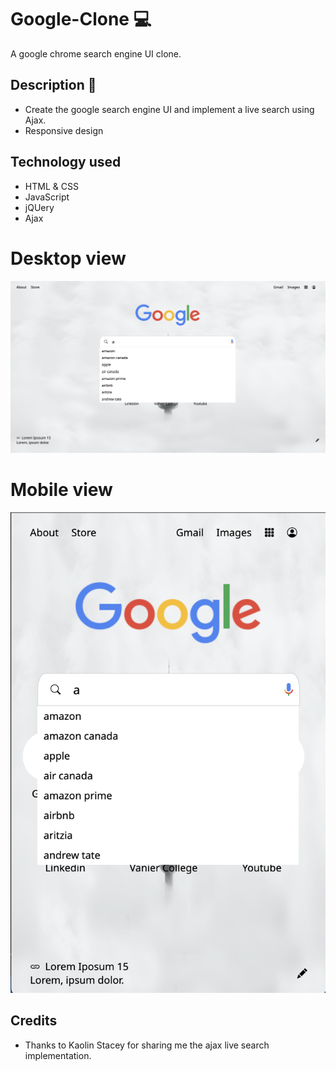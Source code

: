 # Google-Clone :computer:
 A google chrome search engine UI clone.

 ## Description :book:
 - Create the google search engine UI and implement a live search using Ajax.
 - Responsive design

## Technology used
- HTML & CSS
- JavaScript
- jQUery
- Ajax 


# Desktop view
<img src="img/desktopView.png" alt="Desktop view">

# Mobile view
<img src="img/mobileView.png" alt="Desktop view">

## Credits
- Thanks to Kaolin Stacey for sharing me the ajax live search implementation.